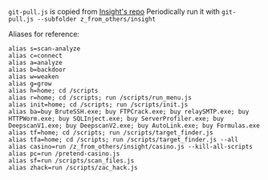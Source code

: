 `git-pull.js` is copied from [Insight's repo](https://github.com/alainbryden/bitburner-scripts/blob/main/git-pull.js)
Periodically run it with `git-pull.js --subfolder z_from_others/insight`

Aliases for reference:

```shell
alias s=scan-analyze
alias c=connect
alias a=analyze
alias b=backdoor
alias w=weaken
alias g=grow
alias h=home; cd /scripts
alias r=home; cd /scripts; run /scripts/run_menu.js
alias init=home; cd /scripts; run /scripts/init.js
alias ba=buy BruteSSH.exe; buy FTPCrack.exe; buy relaySMTP.exe; buy HTTPWorm.exe; buy SQLInject.exe; buy ServerProfiler.exe; buy DeepscanV1.exe; buy DeepscanV2.exe; buy AutoLink.exe; buy Formulas.exe
alias tf=home; cd /scripts; run /scripts/target_finder.js
alias tfa=home; cd /scripts; run /scripts/target_finder.js --all
alias casino=run /z_from_others/insight/casino.js --kill-all-scripts
alias pc=run /pretend-casino.js
alias sf=run /scripts/scan_files.js
alias zhack=run /scripts/zac_hack.js
```
